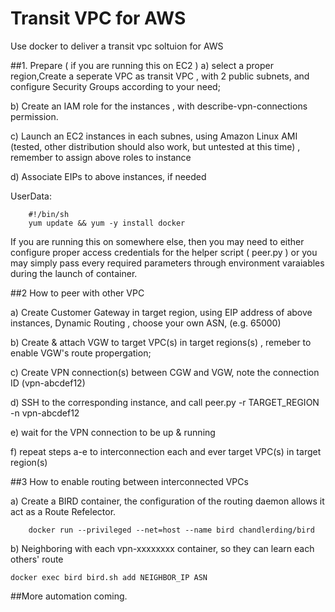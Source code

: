 # Transit VPC for AWS

Use docker to deliver a transit vpc soltuion for AWS

##1. Prepare ( if you are running this on EC2 )
a) select a proper region,Create a seperate VPC as transit VPC , with 2 public subnets, and configure Security Groups according to your need;

b) Create an IAM role for the instances , with describe-vpn-connections permission.

c) Launch an EC2 instances in each subnes, using Amazon Linux AMI (tested, other distribution should also work, but untested at this time) , remember to assign above roles to instance

d) Associate EIPs to above instances, if needed

UserData:
```
	#!/bin/sh
	yum update && yum -y install docker
```

If you are running this on somewhere else, then you may need to either configure proper access credentials for the helper script ( peer.py ) or you may simply pass every required parameters through environment varaiables during the launch of container.


##2 How to peer with other VPC

a) Create Customer Gateway in target region, using EIP address of above instances, Dynamic Routing , choose your own ASN, (e.g. 65000)

b) Create & attach VGW to target VPC(s) in target regions(s) , remeber to enable VGW's route propergation;

c) Create VPN connection(s) between CGW and VGW, note the connection ID  (vpn-abcdef12)

d) SSH to the corresponding instance, and call peer.py -r TARGET_REGION -n vpn-abcdef12 

e) wait for the VPN connection to be up & running

f) repeat steps a-e to interconnection each and ever target VPC(s) in target region(s) 


##3 How to enable routing between interconnected VPCs

a) Create a BIRD container, the configuration of the routing daemon allows it act as a Route Refelector.
```
	docker run --privileged --net=host --name bird chandlerding/bird 
```
b) Neighboring with each vpn-xxxxxxxx container, so they can learn each others' route  
```
docker exec bird bird.sh add NEIGHBOR_IP ASN
```

##More automation coming.
